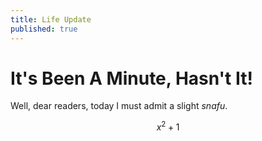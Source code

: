 ```yaml
---
title: Life Update
published: true
---
```

# It's Been A Minute, Hasn't It!

Well, dear readers, today I must admit a slight *snafu*.

$$x^2+1$$